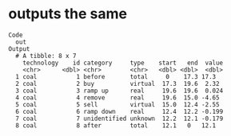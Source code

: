 # outputs the same

    Code
      out
    Output
      # A tibble: 8 x 7
        technology    id category     type    start   end  value
        <chr>      <dbl> <chr>        <chr>   <dbl> <dbl>  <dbl>
      1 coal           1 before       total     0    17.3 17.3  
      2 coal           2 buy          virtual  17.3  19.6  2.32 
      3 coal           3 ramp up      real     19.6  19.6  0.024
      4 coal           4 remove       real     19.6  15.0 -4.65 
      5 coal           5 sell         virtual  15.0  12.4 -2.55 
      6 coal           6 ramp down    real     12.4  12.2 -0.199
      7 coal           7 unidentified unknown  12.2  12.1 -0.179
      8 coal           8 after        total    12.1   0   12.1  

